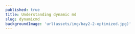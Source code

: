 ```yaml
---
published: true
title: Understanding dynamic md
slug: dynamicmd
backgroundImage: 'url(assets/img/bay2-2-optimized.jpg)'
---
```


